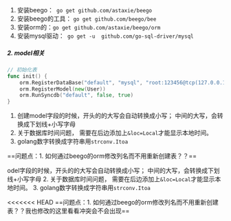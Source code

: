 1. 安装beego：` go get github.com/astaxie/beego`
2. 安装beego的工具： `go get github.com/beego/bee`
3. 安装orm的：`go get github.com/astaxie/beego/orm`
4. 安装mysql驱动：` go get -u  github.com/go-sql-driver/mysql`

##### 2. model相关

```go
// 初始化表
func init() {
	orm.RegisterDataBase("default", "mysql", "root:123456@tcp(127.0.0.1:3306)/gotest?charset=utf8")
	orm.RegisterModel(new(User))
	orm.RunSyncdb("default", false, true)
}

```

1. 创建model字段的时候，开头的的大写会自动转换成小写； 中间的大写，会转换成下划线+小写字母
2. 关于数据库时间问题， 需要在后边添加上`&loc=Local`才能显示本地时间。
3. golang数字转换成字符串用`strconv.Itoa`



==问题点：1. 如何通过beego的orm修改列名而不用重新创建表？？==


odel字段的时候，开头的的大写会自动转换成小写； 中间的大写，会转换成下划线+小写字母
2. 关于数据库时间问题， 需要在后边添加上`&loc=Local`才能显示本地时间。
3. golang数字转换成字符串用`strconv.Itoa`



<<<<<<< HEAD
==问题点：1. 如何通过beego的orm修改列名而不用重新创建表？？我也修改的这里看看冲突会不会出现==


